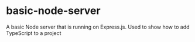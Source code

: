 # basic-node-server
A basic Node server that is running on Express.js. Used to show how to add TypeScript to a project
